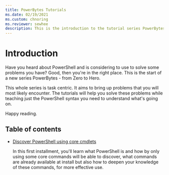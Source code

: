 ```yaml
---
title: PowerBytes Tutorials
ms.date: 02/19/2021
ms.custom: chnoring
ms.reviewer: sewhee
description: This is the introduction to the tutorial series PowerBytes. Learn to conquer your problems, one PowerByte at a time. 
---
```


# Introduction

Have you heard about PowerShell and is considering to use to solve some problems you have? Good, then you're in the right place. This is the start of a new series PowerBytes - from Zero to Hero.

This whole series is task centric. It aims to bring up problems that you will most likely encounter. The tutorials will help you solve these problems while teaching just the PowerShell syntax you need to understand what's going on.

Happy reading.

## Table of contents

- [Discover PowerShell using core cmdlets](./01-discover-powershell.md)

   In this first installment, you'll learn what PowerShell is and how by only using some core commands will be able to discover, what commands are already available at install but also how to deepen your knowledge of these commands, for more effective use. 
